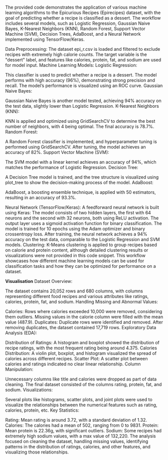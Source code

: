 The provided code demonstrates the application of various machine learning algorithms to the Epicurious Recipes (Epirecipes) dataset, with the goal of predicting whether a recipe is classified as a dessert. The workflow includes several models, such as Logistic Regression, Gaussian Naive Bayes, K-Nearest Neighbors (KNN), Random Forest, Support Vector Machine (SVM), Decision Trees, AdaBoost, and a Neural Network implemented using TensorFlow/Keras.

Data Preprocessing:
The dataset epi_r.csv is loaded and filtered to exclude recipes with extremely high calorie counts.
The target variable is the "dessert" label, and features like calories, protein, fat, and sodium are used for model input.
Machine Learning Models:
Logistic Regression:

This classifier is used to predict whether a recipe is a dessert. The model performs with high accuracy (96%), demonstrating strong precision and recall.
The model’s performance is visualized using an ROC curve.
Gaussian Naive Bayes:

Gaussian Naive Bayes is another model tested, achieving 94% accuracy on the test data, slightly lower than Logistic Regression.
K-Nearest Neighbors (KNN):

KNN is applied and optimized using GridSearchCV to determine the best number of neighbors, with 4 being optimal. The final accuracy is 78.7%.
Random Forest:

A Random Forest classifier is implemented, and hyperparameter tuning is performed using GridSearchCV. After tuning, the model achieves an accuracy of 82%.
Support Vector Machine (SVM):

The SVM model with a linear kernel achieves an accuracy of 94%, which matches the performance of Logistic Regression.
Decision Tree:

A Decision Tree model is trained, and the tree structure is visualized using plot_tree to show the decision-making process of the model.
AdaBoost:

AdaBoost, a boosting ensemble technique, is applied with 50 estimators, resulting in an accuracy of 93.3%.

Neural Network (TensorFlow/Keras):
A feedforward neural network is built using Keras:
The model consists of two hidden layers, the first with 64 neurons and the second with 32 neurons, both using ReLU activation.
The output layer uses a sigmoid activation function for binary classification.
The model is trained for 10 epochs using the Adam optimizer and binary crossentropy loss.
After training, the neural network achieves a 94% accuracy on the test data, comparable to the Logistic Regression and SVM models.
Clustering:
K-Means clustering is applied to group recipes based on calorie and protein content, although detailed clustering results or visualizations were not provided in this code snippet.
This workflow showcases how different machine learning models can be used for classification tasks and how they can be optimized for performance on a dataset.


**Visualisation**
Dataset Overview:

The dataset contains 20,052 rows and 680 columns, with columns representing different food recipes and various attributes like ratings, calories, protein, fat, and sodium.
Handling Missing and Abnormal Values:

Calories: Rows where calories exceeded 10,000 were removed, considering them outliers. Missing values in the calorie column were filled with the mean value (487.9).
Duplicates: Duplicate rows were identified and removed. After removing duplicates, the dataset contained 17,719 rows.
Exploratory Data Analysis (EDA):

Distribution of Ratings: A histogram and boxplot showed the distribution of recipe ratings, with the most frequent rating being around 4.375.
Calories Distribution: A violin plot, boxplot, and histogram visualized the spread of calories across different recipes.
Scatter Plot: A scatter plot between calories and ratings indicated no clear linear relationship.
Column Manipulation:

Unnecessary columns like title and calories were dropped as part of data cleaning.
The final dataset consisted of the columns rating, protein, fat, and sodium.
Visualizations:

Several plots like histograms, scatter plots, and joint plots were used to visualize the relationships between the numerical features such as rating, calories, protein, etc.
Key Statistics:

Rating: Mean rating is around 3.72, with a standard deviation of 1.32.
Calories: The calories had a mean of 502, ranging from 0 to 9831.
Protein: Mean protein is 22.36g, with significant outliers.
Sodium: Some recipes had extremely high sodium values, with a max value of 132,220.
The analysis focused on cleaning the dataset, handling missing values, identifying patterns in the distribution of ratings, calories, and other features, and visualizing those relationships.






